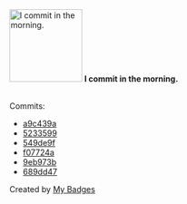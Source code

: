 <img src="https://github.com/my-badges/my-badges/blob/master/src/all-badges/time-of-commit/morning-commits.png?raw=true" alt="I commit in the morning." title="I commit in the morning." width="128">
<strong>I commit in the morning.</strong>
<br><br>

Commits:

- <a href="https://github.com/AfzalSabbir/typescript/commit/a9c439a9a01bac70354d1659d39561cc9d62c9ad">a9c439a</a>
- <a href="https://github.com/AfzalSabbir/backupmanager/commit/52335999c4ad77ff3393b368b0b684f98b902f70">5233599</a>
- <a href="https://github.com/AfzalSabbir/logmanager/commit/549de9f3261beac5c7d9485877f497d662f9fab5">549de9f</a>
- <a href="https://github.com/AfzalSabbir/backupmanager/commit/f07724aeb06ce2b5d6b762b1bafc5c043bde7665">f07724a</a>
- <a href="https://github.com/AfzalSabbir/logmanager/commit/9eb973b72132ebf3809ffae49b58987ca85cfea9">9eb973b</a>
- <a href="https://github.com/AfzalSabbir/backupmanager/commit/689dd4794b84beadfd51048c3babbe3588994934">689dd47</a>


Created by <a href="https://github.com/my-badges/my-badges">My Badges</a>